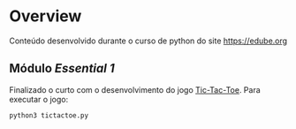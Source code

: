 # Overview

Conteúdo desenvolvido durante o curso de python do site https://edube.org

## Módulo _Essential 1_

Finalizado o curto com o desenvolvimento do jogo [Tic-Tac-Toe](./essential1/tictactoe.py).
Para executar o jogo:
```
python3 tictactoe.py
```



